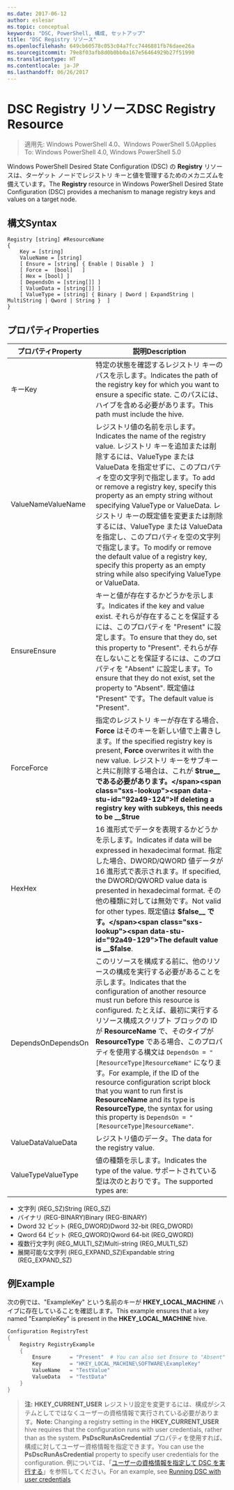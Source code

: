 ```yaml
---
ms.date: 2017-06-12
author: eslesar
ms.topic: conceptual
keywords: "DSC, PowerShell, 構成, セットアップ"
title: "DSC Registry リソース"
ms.openlocfilehash: 649cb60578c053c04a7fcc7446881fb76daee26a
ms.sourcegitcommit: 79e8f03afb8d0b0bb0a167e56464929b27f51990
ms.translationtype: HT
ms.contentlocale: ja-JP
ms.lasthandoff: 06/26/2017
---
```

# <a name="dsc-registry-resource"></a><span data-ttu-id="92a49-103">DSC Registry リソース</span><span class="sxs-lookup"><span data-stu-id="92a49-103">DSC Registry Resource</span></span>

> <span data-ttu-id="92a49-104">適用先: Windows PowerShell 4.0、Windows PowerShell 5.0</span><span class="sxs-lookup"><span data-stu-id="92a49-104">Applies To: Windows PowerShell 4.0, Windows PowerShell 5.0</span></span>

<span data-ttu-id="92a49-105">Windows PowerShell Desired State Configuration (DSC) の **Registry** リソースは、ターゲット ノードでレジストリ キーと値を管理するためのメカニズムを備えています。</span><span class="sxs-lookup"><span data-stu-id="92a49-105">The **Registry** resource in Windows PowerShell Desired State Configuration (DSC) provides a mechanism to manage registry keys and values on a target node.</span></span>

## <a name="syntax"></a><span data-ttu-id="92a49-106">構文</span><span class="sxs-lookup"><span data-stu-id="92a49-106">Syntax</span></span>

```
Registry [string] #ResourceName
{
    Key = [string]
    ValueName = [string]
    [ Ensure = [string] { Enable | Disable }  ]
    [ Force =  [bool]   ]
    [ Hex = [bool] ]
    [ DependsOn = [string[]] ]
    [ ValueData = [string[]] ]
    [ ValueType = [string] { Binary | Dword | ExpandString | MultiString | Qword | String }  ]
}
```

## <a name="properties"></a><span data-ttu-id="92a49-107">プロパティ</span><span class="sxs-lookup"><span data-stu-id="92a49-107">Properties</span></span>
|  <span data-ttu-id="92a49-108">プロパティ</span><span class="sxs-lookup"><span data-stu-id="92a49-108">Property</span></span>  |  <span data-ttu-id="92a49-109">説明</span><span class="sxs-lookup"><span data-stu-id="92a49-109">Description</span></span>   | 
|---|---| 
| <span data-ttu-id="92a49-110">キー</span><span class="sxs-lookup"><span data-stu-id="92a49-110">Key</span></span>| <span data-ttu-id="92a49-111">特定の状態を確認するレジストリ キーのパスを示します。</span><span class="sxs-lookup"><span data-stu-id="92a49-111">Indicates the path of the registry key for which you want to ensure a specific state.</span></span> <span data-ttu-id="92a49-112">このパスには、ハイブを含める必要があります。</span><span class="sxs-lookup"><span data-stu-id="92a49-112">This path must include the hive.</span></span>| 
| <span data-ttu-id="92a49-113">ValueName</span><span class="sxs-lookup"><span data-stu-id="92a49-113">ValueName</span></span>| <span data-ttu-id="92a49-114">レジストリ値の名前を示します。</span><span class="sxs-lookup"><span data-stu-id="92a49-114">Indicates the name of the registry value.</span></span> <span data-ttu-id="92a49-115">レジストリ キーを追加または削除するには、ValueType または ValueData を指定せずに、このプロパティを空の文字列で指定します。</span><span class="sxs-lookup"><span data-stu-id="92a49-115">To add or remove a registry key, specify this property as an empty string without specifying ValueType or ValueData.</span></span> <span data-ttu-id="92a49-116">レジストリ キーの既定値を変更または削除するには、ValueType または ValueData を指定し、このプロパティを空の文字列で指定します。</span><span class="sxs-lookup"><span data-stu-id="92a49-116">To modify or remove the default value of a registry key, specify this property as an empty string while also specifying ValueType or ValueData.</span></span>| 
| <span data-ttu-id="92a49-117">Ensure</span><span class="sxs-lookup"><span data-stu-id="92a49-117">Ensure</span></span>| <span data-ttu-id="92a49-118">キーと値が存在するかどうかを示します。</span><span class="sxs-lookup"><span data-stu-id="92a49-118">Indicates if the key and value exist.</span></span> <span data-ttu-id="92a49-119">それらが存在することを保証するには、このプロパティを "Present" に設定します。</span><span class="sxs-lookup"><span data-stu-id="92a49-119">To ensure that they do, set this property to "Present".</span></span> <span data-ttu-id="92a49-120">それらが存在しないことを保証するには、このプロパティを "Absent" に設定します。</span><span class="sxs-lookup"><span data-stu-id="92a49-120">To ensure that they do not exist, set the property to "Absent".</span></span> <span data-ttu-id="92a49-121">既定値は "Present" です。</span><span class="sxs-lookup"><span data-stu-id="92a49-121">The default value is "Present".</span></span>| 
| <span data-ttu-id="92a49-122">Force</span><span class="sxs-lookup"><span data-stu-id="92a49-122">Force</span></span>| <span data-ttu-id="92a49-123">指定のレジストリ キーが存在する場合、__Force__ はそのキーを新しい値で上書きします。</span><span class="sxs-lookup"><span data-stu-id="92a49-123">If the specified registry key is present, __Force__ overwrites it with the new value.</span></span> <span data-ttu-id="92a49-124">レジストリ キーをサブキーと共に削除する場合は、これが __$true__ である必要があります。</span><span class="sxs-lookup"><span data-stu-id="92a49-124">If deleting a registry key with subkeys, this needs to be __$true__</span></span>| 
| <span data-ttu-id="92a49-125">Hex</span><span class="sxs-lookup"><span data-stu-id="92a49-125">Hex</span></span>| <span data-ttu-id="92a49-126">16 進形式でデータを表現するかどうかを示します。</span><span class="sxs-lookup"><span data-stu-id="92a49-126">Indicates if data will be expressed in hexadecimal format.</span></span> <span data-ttu-id="92a49-127">指定した場合、DWORD/QWORD 値データが 16 進形式で表示されます。</span><span class="sxs-lookup"><span data-stu-id="92a49-127">If specified, the DWORD/QWORD value data is presented in hexadecimal format.</span></span> <span data-ttu-id="92a49-128">その他の種類に対しては無効です。</span><span class="sxs-lookup"><span data-stu-id="92a49-128">Not valid for other types.</span></span> <span data-ttu-id="92a49-129">既定値は __$false__ です。</span><span class="sxs-lookup"><span data-stu-id="92a49-129">The default value is __$false__.</span></span>| 
| <span data-ttu-id="92a49-130">DependsOn</span><span class="sxs-lookup"><span data-stu-id="92a49-130">DependsOn</span></span>| <span data-ttu-id="92a49-131">このリソースを構成する前に、他のリソースの構成を実行する必要があることを示します。</span><span class="sxs-lookup"><span data-stu-id="92a49-131">Indicates that the configuration of another resource must run before this resource is configured.</span></span> <span data-ttu-id="92a49-132">たとえば、最初に実行するリソース構成スクリプト ブロックの ID が __ResourceName__ で、そのタイプが __ResourceType__ である場合、このプロパティを使用する構文は `DependsOn = "[ResourceType]ResourceName"` になります。</span><span class="sxs-lookup"><span data-stu-id="92a49-132">For example, if the ID of the resource configuration script block that you want to run first is __ResourceName__ and its type is __ResourceType__, the syntax for using this property is `DependsOn = "[ResourceType]ResourceName"`.</span></span>| 
| <span data-ttu-id="92a49-133">ValueData</span><span class="sxs-lookup"><span data-stu-id="92a49-133">ValueData</span></span>| <span data-ttu-id="92a49-134">レジストリ値のデータ。</span><span class="sxs-lookup"><span data-stu-id="92a49-134">The data for the registry value.</span></span>| 
| <span data-ttu-id="92a49-135">ValueType</span><span class="sxs-lookup"><span data-stu-id="92a49-135">ValueType</span></span>| <span data-ttu-id="92a49-136">値の種類を示します。</span><span class="sxs-lookup"><span data-stu-id="92a49-136">Indicates the type of the value.</span></span> <span data-ttu-id="92a49-137">サポートされている型は次のとおりです。</span><span class="sxs-lookup"><span data-stu-id="92a49-137">The supported types are:</span></span> 
<ul><li><span data-ttu-id="92a49-138">文字列 (REG_SZ)</span><span class="sxs-lookup"><span data-stu-id="92a49-138">String (REG_SZ)</span></span></li>


<li><span data-ttu-id="92a49-139">バイナリ (REG-BINARY)</span><span class="sxs-lookup"><span data-stu-id="92a49-139">Binary (REG-BINARY)</span></span></li>


<li><span data-ttu-id="92a49-140">Dword 32 ビット (REG_DWORD)</span><span class="sxs-lookup"><span data-stu-id="92a49-140">Dword 32-bit (REG_DWORD)</span></span></li>


<li><span data-ttu-id="92a49-141">Qword 64 ビット (REG_QWORD)</span><span class="sxs-lookup"><span data-stu-id="92a49-141">Qword 64-bit (REG_QWORD)</span></span></li>


<li><span data-ttu-id="92a49-142">複数行文字列 (REG_MULTI_SZ)</span><span class="sxs-lookup"><span data-stu-id="92a49-142">Multi-string (REG_MULTI_SZ)</span></span></li>


<li><span data-ttu-id="92a49-143">展開可能な文字列 (REG_EXPAND_SZ)</span><span class="sxs-lookup"><span data-stu-id="92a49-143">Expandable string (REG_EXPAND_SZ)</span></span></li></ul>

## <a name="example"></a><span data-ttu-id="92a49-144">例</span><span class="sxs-lookup"><span data-stu-id="92a49-144">Example</span></span>
<span data-ttu-id="92a49-145">次の例では、"ExampleKey" という名前のキーが **HKEY\_LOCAL\_MACHINE** ハイブに存在していることを確認します。</span><span class="sxs-lookup"><span data-stu-id="92a49-145">This example ensures that a key named "ExampleKey" is present in the **HKEY\_LOCAL\_MACHINE** hive.</span></span>
```powershell
Configuration RegistryTest
{
    Registry RegistryExample
    {
        Ensure      = "Present"  # You can also set Ensure to "Absent"
        Key         = "HKEY_LOCAL_MACHINE\SOFTWARE\ExampleKey"
        ValueName   = "TestValue"
        ValueData   = "TestData"
    }
}
```

><span data-ttu-id="92a49-146">**注:** **HKEY\_CURRENT\_USER** レジストリ設定を変更するには、構成がシステムとしてではなくユーザーの資格情報で実行されている必要があります。</span><span class="sxs-lookup"><span data-stu-id="92a49-146">**Note:** Changing a registry setting in the **HKEY\_CURRENT\_USER** hive requires that the configuration runs with user credentials, rather than as the system.</span></span>
><span data-ttu-id="92a49-147">**PsDscRunAsCredential** プロパティを使用すれば、構成に対してユーザー資格情報を指定できます。</span><span class="sxs-lookup"><span data-stu-id="92a49-147">You can use the **PsDscRunAsCredential** property to specify user credentials for the configuration.</span></span> <span data-ttu-id="92a49-148">例については、「[ユーザーの資格情報を指定して DSC を実行する](runAsUser.md)」を参照してください。</span><span class="sxs-lookup"><span data-stu-id="92a49-148">For an example, see [Running DSC with user credentials](runAsUser.md)</span></span>



